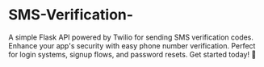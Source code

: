 # SMS-Verification-
A simple Flask API powered by Twilio for sending SMS verification codes. Enhance your app's security with easy phone number verification. Perfect for login systems, signup flows, and password resets. Get started today! 🚀
